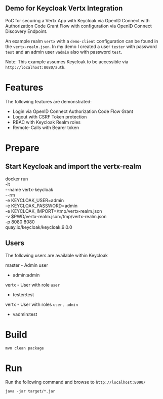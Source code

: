 Demo for Keycloak Vertx Integration
---

PoC for securing a Vertx App with Keycloak via OpenID Connect with Authorization Code Grant Flow 
with configuration via OpenID Connect Discovery Endpoint.  

An example realm `vertx` with a `demo-client` configuration can be found in the `vertx-realm.json`.
In my demo I created a user `tester` with password `test` and an admin user `vadmin` also with password `test`.  

Note: This example assumes Keycloak to be accessible via `http://localhost:8080/auth`.

# Features
The following features are demonstrated:  
- Login via OpenID Connect Authorization Code Flow Grant
- Logout with CSRF Token protection
- RBAC with Keycloak Realm roles
- Remote-Calls with Bearer token

# Prepare

## Start Keycloak and import the vertx-realm
docker run \
  -it \
  --name vertx-keycloak \
  --rm \
  -e KEYCLOAK_USER=admin \
  -e KEYCLOAK_PASSWORD=admin \
  -e KEYCLOAK_IMPORT=/tmp/vertx-realm.json \
  -v $PWD/vertx-realm.json:/tmp/vertx-realm.json \
  -p 8080:8080 \
  quay.io/keycloak/keycloak:9.0.0

## Users
The following users are available within Keycloak

master - Admin user
- admin:admin

vertx - User with role `user`
- tester:test

vertx - User with roles `user, admin`
- vadmin:test

# Build
```
mvn clean package
```

# Run
Run the following command and browse to `http://localhost:8090/`
```
java -jar target/*.jar
```
